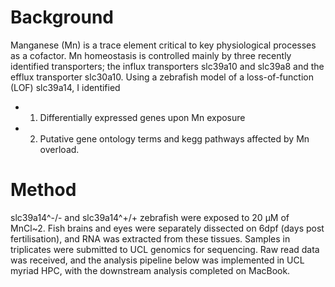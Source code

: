 # Background
Manganese (Mn) is a trace element critical to key physiological processes as a cofactor. Mn homeostasis is controlled mainly by three recently identified transporters;
the influx transporters slc39a10 and slc39a8 and the efflux transporter slc30a10. Using a zebrafish model of a loss-of-function (LOF) slc39a14, I identified

* 1. Differentially expressed genes upon Mn exposure
* 2. Putative gene ontology terms and kegg pathways affected by Mn overload. 

# Method
slc39a14^-/- and slc39a14^+/+ zebrafish were exposed to 20 µM of MnCl~2. Fish brains and eyes were separately dissected on 6dpf (days post fertilisation), and RNA was extracted from these tissues. Samples in triplicates were submitted to UCL genomics for sequencing. Raw read data was received, and the analysis pipeline below was implemented in UCL myriad HPC, with the downstream analysis completed on MacBook.

